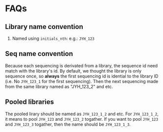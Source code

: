 # FAQs


## Library name convention

1. Named using `initials_nth`: e.g.: `JYH_123` 

## Seq name convention

Because each sequencing is derivated from a library, the sequence id
need match with the library's id. By default, we thought the library
is only sequence once, so **always** the first sequencing id is
idential to the library ID (i.e. No `JYH_123_1` for the first
sequencing). Then the next sequencing made from the same library named
as "JYH_123_2" and etc. 

## Pooled libraries

The pooled lirary should be named as `JYH_123_1_2` and etc. For
`JYH_123_1_2`, it means to pool `JYH_123` and `JYH_123_2` togather. If
you want to pool `JYH_123` and `JYH_123_3` togather, then the name
should be `JYH_123_1_3`. 




